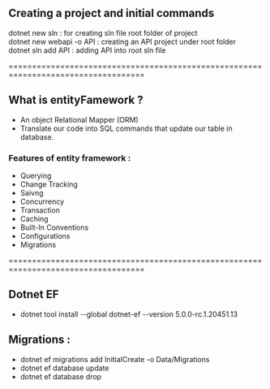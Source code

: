 ## Creating a project and initial commands <br>
dotnet new sln : for creating sln file root folder of project <br>
dotnet new webapi -o API : creating an API project under root folder <br>
dotnet sln add API : adding API into root sln file <br>

===================================================================================
## What is entityFamework ? <br>
- An object Relational Mapper (ORM) <br>
- Translate our code into SQL commands that update our table in database. <br>

### Features of entity framework : <br>
- Querying  <br>
- Change Tracking <br>
- Saivng <br>
- Concurrency <br>
- Transaction <br>
- Caching <br>
- Built-In Conventions <br>
- Configurations <br>
- Migrations <br>

===================================================================================

## Dotnet EF 
- dotnet tool install --global dotnet-ef --version 5.0.0-rc.1.20451.13

## Migrations : 
- dotnet ef migrations add InitialCreate -o Data/Migrations
- dotnet ef database update
- dotnet ef database drop
